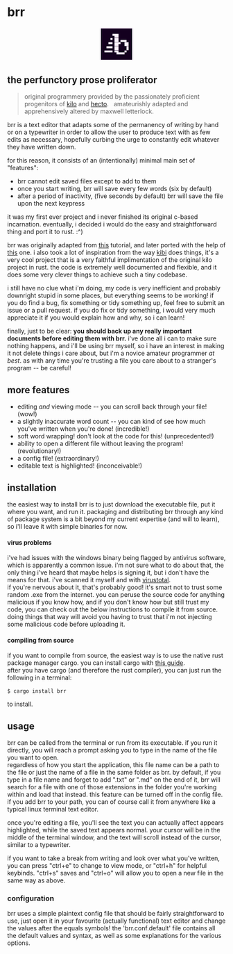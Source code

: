 # brr  

<p align="center">
  <img src="assets/brr.png" width="15%">
</p>

## the perfunctory prose proliferator  
> original programmery provided by the passionately proficient progenitors of [kilo](https://github.com/antirez/kilo) and [hecto](https://github.com/pflenker/hecto-tutorial).  
> amateurishly adapted and apprehensively altered by maxwell letterlock.  

brr is a text editor that adapts some of the permanency of writing by hand or on a typewriter in order to allow the user to produce text with as few edits as necessary, hopefully curbing the urge to constantly edit whatever they have written down.  

for this reason, it consists of an (intentionally) minimal main set of "features":  
- brr cannot edit saved files except to add to them  
- once you start writing, brr will save every few words (six by default)  
- after a period of inactivity, (five seconds by default) brr will save the file upon the next keypress  

it was my first ever project and i never finished its original c-based incarnation. eventually, i decided i would do the easy and straightforward thing and port it to rust. :^)  

brr was originally adapted from [this](https://viewsourcecode.org/snaptoken/kilo/01.setup.html) tutorial, and later ported with the help of [this](https://www.flenker.blog/hecto/) one. i also took a lot of inspiration from the way [kibi](https://github.com/ilai-deutel/kibi) does things, it's a very cool project that is a very faithful implimentation of the original kilo project in rust. the code is extremely well documented and flexible, and it does some very clever things to achieve such a tiny codebase.  

i still have no clue what i'm doing, my code is very inefficient and probably downright stupid in some places, but everything seems to be working! if you do find a bug, fix something or tidy something up, feel free to submit an issue or a pull request. if you do fix or tidy something, i would very much appreciate it if you would explain how and why, so i can learn!  

finally, just to be clear: **you should back up any really important documents before editing them with brr.** i've done all i can to make sure nothing happens, and i'll be using brr myself, so i have an interest in making it not delete things i care about, but i'm a novice amateur programmer *at best*. as with any time you're trusting a file you care about to a stranger's program -- be careful!

## more features  
- editing *and* viewing mode -- you can scroll back through your file! (wow!)  
- a slightly inaccurate word count -- you can kind of see how much you've written when you're done! (incredible!)  
- soft word wrapping! don't look at the code for this! (unprecedented!)  
- ability to open a different file without leaving the program! (revolutionary!)  
- a config file! (extraordinary!)  
- editable text is highlighted! (inconceivable!)

## installation  
the easiest way to install brr is to just download the executable file, put it where you want, and run it. packaging and distributing brr through any kind of package system is a bit beyond my current expertise (and will to learn), so i'll leave it with simple binaries for now.

#### virus problems  
i've had issues with the windows binary being flagged by antivirus software, which is apparently a common issue. i'm not sure what to do about that, the only thing i've heard that maybe helps is signing it, but i don't have the means for that. i've scanned it myself and with [virustotal](https://www.virustotal.com/gui/file/ab1f1775cae053f2bcef9fb43385cd51e398f8425b307df0d29819983c58864b?nocache=1).  
if you're nervous about it, that's probably good! it's smart not to trust some random .exe from the internet. you can peruse the source code for anything malicious if you know how, and if you don't know how but still trust my code, you can check out the below instructions to compile it from source. doing things that way will avoid you having to trust that i'm not injecting some malicious code before uploading it.  

#### compiling from source  
if you want to compile from source, the easiest way is to use the native rust package manager cargo. you can install cargo with [this guide](https://doc.rust-lang.org/stable/cargo/getting-started/installation.html).  
after you have cargo (and therefore the rust compiler), you can just run the following in a terminal:
```
$ cargo install brr
```
to install.

## usage  
brr can be called from the terminal or run from its executable. if you run it directly, you will reach a prompt asking you to type in the name of the file you want to open.  
regardless of how you start the application, this file name can be a path to the file or just the name of a file in the same folder as brr. by default, if you type in a file name and forget to add ".txt" or ".md" on the end of it, brr will search for a file with one of those extensions in the folder you're working within and load that instead. this feature can be turned off in the config file.  
if you add brr to your path, you can of course call it from anywhere like a typical linux terminal text editor.  

once you're editing a file, you'll see the text you can actually affect appears highlighted, while the saved text appears normal. your cursor will be in the middle of the terminal window, and the text will scroll instead of the cursor, similar to a typewriter.  

if you want to take a break from writing and look over what you've written, you can press "ctrl+e" to change to view mode, or "ctrl+h" for helpful keybinds. "ctrl+s" saves and "ctrl+o" will allow you to open a new file in the same way as above.  

### configuration  
brr uses a simple plaintext config file that should be fairly straightforward to use, just open it in your favourite (actually functional) text editor and change the values after the equals symbols! the 'brr.conf.default' file contains all the default values and syntax, as well as some explanations for the various options.
